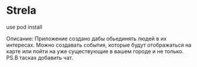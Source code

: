 # Strela
use pod install

Описание:
Приложение создано дабы обьединять людей в их интересах.
Можно создавать события, которые будут отображаться на карте или пойти на уже существующие  в вашем городе и не только.
PS.В тасках добавить чат.
